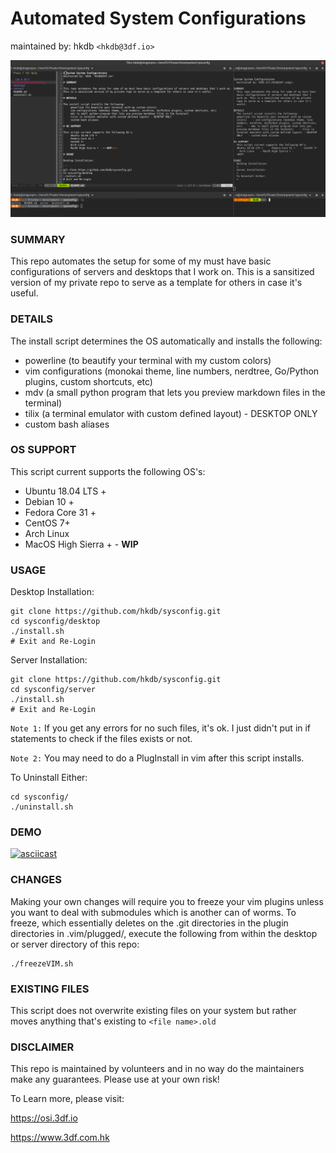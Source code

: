 # Automated System Configurations
maintained by: hkdb `<hkdb@3df.io>`

![sysconfig-ss.png](sysconfig-ss.png)

### SUMMARY

This repo automates the setup for some of my must have basic configurations of servers and desktops that I work on. This is a sansitized version of my private repo to serve as a template for others in case it's useful.

### DETAILS

The install script determines the OS automatically and installs the following:
   - powerline (to beautify your terminal with my custom colors)
   - vim configurations (monokai theme, line numbers, nerdtree, Go/Python plugins, custom shortcuts, etc)
   - mdv (a small python program that lets you preview markdown files in the terminal)
   - tilix (a terminal emulator with custom defined layout) - DESKTOP ONLY
   - custom bash aliases

### OS SUPPORT

This script current supports the following OS's:
   - Ubuntu 18.04 LTS +
   - Debian 10 +
   - Fedora Core 31 +
   - CentOS 7+
   - Arch Linux
   - MacOS High Sierra + - <b>WIP</b>

### USAGE

Desktop Installation:

```
git clone https://github.com/hkdb/sysconfig.git
cd sysconfig/desktop
./install.sh
# Exit and Re-Login
```

Server Installation:
```
git clone https://github.com/hkdb/sysconfig.git
cd sysconfig/server
./install.sh
# Exit and Re-Login
```
`Note 1:` If you get any errors for no such files, it's ok. I just didn't put in if statements to check if the files exists or not. 

`Note 2:` You may need to do a PlugInstall in vim after this script installs. 

To Uninstall Either:
```
cd sysconfig/
./uninstall.sh
```
### DEMO

[![asciicast](https://asciinema.org/a/WbyPfyLxKfvrSezNpsMUjFwgr.svg)](https://asciinema.org/a/WbyPfyLxKfvrSezNpsMUjFwgr)

### CHANGES

Making your own changes will require you to freeze your vim plugins unless you want to deal with submodules which is another can of worms. To freeze, which essentially deletes on the .git directories in the plugin directories in .vim/plugged/, execute the following from within the desktop or server directory of this repo:

```
./freezeVIM.sh
```
### EXISTING FILES

This script does not overwrite existing files on your system but rather moves anything that's existing to `<file name>.old`

### DISCLAIMER

This repo is maintained by volunteers and in no way do the maintainers make any guarantees. Please use at your own risk!

To Learn more, please visit:

https://osi.3df.io

https://www.3df.com.hk

